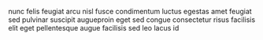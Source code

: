 nunc felis feugiat arcu nisl fusce condimentum luctus egestas amet feugiat sed
pulvinar suscipit augueproin eget sed congue consectetur risus facilisis elit
eget pellentesque augue facilisis sed leo lacus id